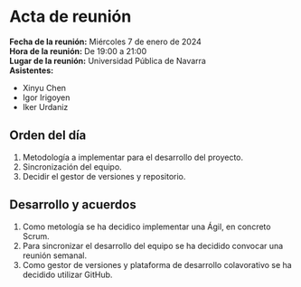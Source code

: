 # Acta de reunión
**Fecha de la reunión:** Miércoles 7 de enero de 2024  
**Hora de la reunión:** De 19:00 a 21:00  
**Lugar de la reunión:** Universidad Pública de Navarra  
**Asistentes:**
- Xinyu Chen
- Igor Irigoyen
- Iker Urdaniz
## Orden del día
1. Metodología a implementar para el desarrollo del proyecto.
2. Sincronización del equipo.
3. Decidir el gestor de versiones y repositorio.

## Desarrollo y acuerdos
1. Como metología se ha decidico implementar una Ágil, en concreto Scrum.
2. Para sincronizar el desarrollo del equipo se ha decidido convocar una reunión semanal.
3. Como gestor de versiones y plataforma de desarrollo colavorativo se ha decidido utilizar GitHub.
